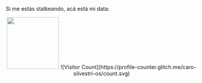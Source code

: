 

  <p>Si me estás stalkeando, acá está mi data:</p>
<div align="center">
  <img height="137px" src="https://github-readme-stats.vercel.app/api?username=caro-silvestri-os&hide_title=true&hide_border=true&show_icons=true&include_all_commits=true&count_private=true&line_height=21&text_color=000&icon_color=000&bg_color=0,ea6161,ffc64d,fffc4d,52fa5a&theme=graywhite" />
  ![Visitor Count](https://profile-counter.glitch.me/caro-silvestri-os/count.svg)
</div>




